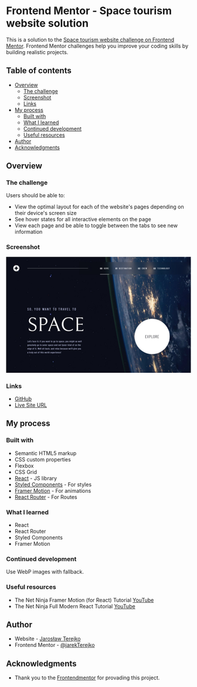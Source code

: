 # Frontend Mentor - Space tourism website solution

This is a solution to the [Space tourism website challenge on Frontend Mentor](https://www.frontendmentor.io/challenges/space-tourism-multipage-website-gRWj1URZ3). Frontend Mentor challenges help you improve your coding skills by building realistic projects. 

## Table of contents

- [Overview](#overview)
  - [The challenge](#the-challenge)
  - [Screenshot](#screenshot)
  - [Links](#links)
- [My process](#my-process)
  - [Built with](#built-with)
  - [What I learned](#what-i-learned)
  - [Continued development](#continued-development)
  - [Useful resources](#useful-resources)
- [Author](#author)
- [Acknowledgments](#acknowledgments)

## Overview

### The challenge

Users should be able to:

- View the optimal layout for each of the website's pages depending on their device's screen size
- See hover states for all interactive elements on the page
- View each page and be able to toggle between the tabs to see new information

### Screenshot

![Space-Tourism-Website-Screenshot](public/assets/Space-Tourism-Website-Screenshot.jpg)

### Links

- [GitHub](https://github.com/jarekTerejko/space-tourism-website)
- [Live Site URL](https://space-tourism-website-terejko.netlify.app)

## My process

### Built with

- Semantic HTML5 markup
- CSS custom properties
- Flexbox
- CSS Grid
- [React](https://reactjs.org/) - JS library
- [Styled Components](https://styled-components.com/) - For styles
- [Framer Motion](https://www.framer.com/motion/) - For animations
- [React Router](https://reactrouter.com/) - For Routes

### What I learned

- React
- React Router
- Styled Components
- Framer Motion

### Continued development

Use WebP images with fallback.

### Useful resources

- The Net Ninja Framer Motion (for React) Tutorial [YouTube](https://www.youtube.com/playlist?list=PL4cUxeGkcC9iHDnQfTHEVVceOEBsOf07i)
- The Net Ninja Full Modern React Tutorial [YouTube](https://www.youtube.com/playlist?list=PL4cUxeGkcC9gZD-Tvwfod2gaISzfRiP9d)

## Author

- Website - [Jarosław Terejko](https://terejkodev.netlify.app)
- Frontend Mentor - [@jarekTerejko](https://www.frontendmentor.io/profile/jarekTerejko)

## Acknowledgments

- Thank you to the [Frontendmentor](https://www.frontendmentor.io/home) for provading this project.
